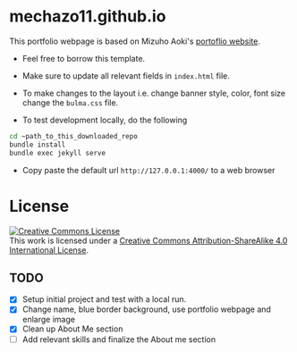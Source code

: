 # mechazo11.github.io

This portfolio webpage is based on Mizuho Aoki's [portoflio website](https://mizuhoaoki.github.io/).

- Feel free to borrow this template.
- Make sure to update all relevant fields in `index.html` file.
- To make changes to the layout i.e. change banner style, color, font size change the ```bulma.css``` file.

- To test development locally, do the following

```bash
cd ~path_to_this_downloaded_repo
bundle install
bundle exec jekyll serve
```

- Copy paste the default url ```http://127.0.0.1:4000/``` to a web browser

# License
<a rel="license" href="http://creativecommons.org/licenses/by-sa/4.0/"><img alt="Creative Commons License" style="border-width:0" src="https://i.creativecommons.org/l/by-sa/4.0/88x31.png" /></a><br />This work is licensed under a <a rel="license" href="http://creativecommons.org/licenses/by-sa/4.0/">Creative Commons Attribution-ShareAlike 4.0 International License</a>.


## TODO

- [x] Setup initial project and test with a local run.
- [x] Change name, blue border background, use portfolio webpage and enlarge image
- [x] Clean up About Me section
- [ ] Add relevant skills and finalize the About me section